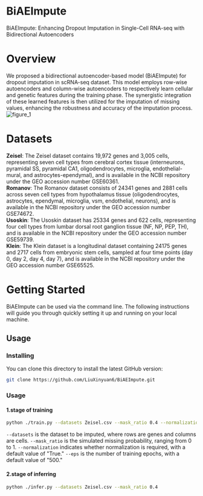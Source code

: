 # BiAEImpute
BiAEImpute: Enhancing Dropout Imputation in Single-Cell RNA-seq with Bidirectional Autoencoders
# Overview
We proposed a bidirectional autoencoder-based model (BiAEImpute) for dropout imputation in scRNA-seq dataset. This model employs row-wise autoencoders and column-wise autoencoders to respectively learn cellular and genetic features during the training phase. The synergistic integration of these learned features is then utilized for the imputation of missing values, enhancing the robustness and accuracy of the imputation process.
![figure_1](https://github.com/user-attachments/assets/97b89162-41a3-4b22-8da7-0504b9f7e641)

# Datasets
**Zeisel**: The Zeisel dataset contains 19,972 genes and 3,005 cells, representing seven cell types from cerebral cortex tissue (interneurons, pyramidal SS, pyramidal CA1, oligodendrocytes, microglia, endothelial-mural, and astrocytes-ependymal), and is available in the NCBI repository under the GEO accession number GSE60361.<br>
**Romanov**: The Romanov dataset consists of 24341 genes and 2881 cells across seven cell types from hypothalamus tissue (oligodendrocytes, astrocytes, ependymal, microglia, vsm, endothelial, neurons), and is available in the NCBI repository under the GEO accession number GSE74672.<br>
**Usoskin**: The Usoskin dataset has 25334 genes and 622 cells, representing four cell types from lumbar dorsal root ganglion tissue (NF, NP, PEP, TH), and is available in the NCBI repository under the GEO accession number GSE59739.<br>
**Klein**: The Klein dataset is a longitudinal dataset containing 24175 genes and 2717 cells from embryonic stem cells, sampled at four time points (day 0, day 2, day 4, day 7), and is available in the NCBI repository under the GEO accession number GSE65525.
# Getting Started
BiAEImpute can be used via the command line. The following instructions will guide you through quickly setting it up and running on your local machine.
## Usage
### Installing
You can clone this directory to install the latest GitHub version:
```bash
git clone https://github.com/LiuXinyuan6/BiAEImpute.git
```
### Usage
#### 1.stage of training
```bash
python ./train.py --datasets Zeisel.csv --mask_ratio 0.4 --normalization True --eps 500
```
```--datasets``` is the dataset to be imputed, where rows are genes and columns are cells.
```--mask_ratio``` is the simulated missing probability, ranging from 0 to 1.
```--normalization``` indicates whether normalization is required, with a default value of "True."
```--eps``` is the number of training epochs, with a default value of "500."
#### 2.stage of inferring
```bash
python ./infer.py --datasets Zeisel.csv --mask_ratio 0.4
```



